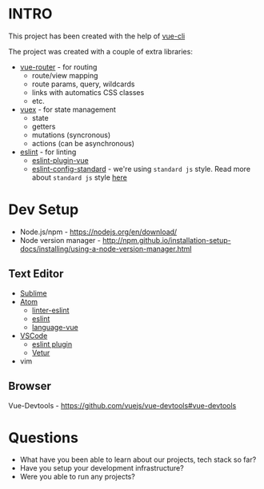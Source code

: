 # INTRO
This project has been created with the help of [vue-cli](https://cli.vuejs.org)

The project was created with a couple of extra libraries:
* [vue-router](https://router.vuejs.org/) - for routing
  * route/view mapping
  * route params, query, wildcards
  * links with automatics CSS classes
  * etc.
* [vuex](https://vuex.vuejs.org/) - for state management
  * state
  * getters
  * mutations (syncronous)
  * actions (can be asynchronous)
* [eslint](https://eslint.org/) - for linting
  * [eslint-plugin-vue](https://github.com/vuejs/eslint-plugin-vue)
  * [eslint-config-standard](https://www.npmjs.com/package/@vue/eslint-config-standard) - we're using `standard js` style. Read more about `standard js` style [here](https://standardjs.com/)

# Dev Setup
* Node.js/npm - https://nodejs.org/en/download/
* Node version manager - http://npm.github.io/installation-setup-docs/installing/using-a-node-version-manager.html

## Text Editor
* [Sublime](https://www.sublimetext.com/)
* [Atom](https://atom.io/)
  * [linter-eslint](https://atom.io/packages/linter-eslint)
  * [eslint](https://atom.io/packages/eslint)
  * [language-vue](https://atom.io/packages/language-vue)
* [VSCode](https://code.visualstudio.com/)
  * [eslint plugin](https://marketplace.visualstudio.com/items?itemName=dbaeumer.vscode-eslint)
  * [Vetur](https://marketplace.visualstudio.com/items?itemName=octref.vetur)
* vim

## Browser
Vue-Devtools - https://github.com/vuejs/vue-devtools#vue-devtools

# Questions
* What have you been able to learn about our projects, tech stack so far?
* Have you setup your development infrastructure?
* Were you able to run any projects?

